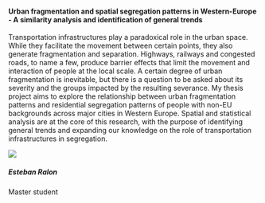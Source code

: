 <div class="row">
  <div class="col-sm-8">
    <h4 id="esteban-ralon">Urban fragmentation and spatial segregation patterns in Western-Europe - A similarity analysis and identification of general trends</h4>
    <p>
      Transportation infrastructures play a paradoxical role in the urban space. While they facilitate the movement between certain points, they also generate fragmentation and separation. Highways, railways and congested roads, to name a few, produce barrier effects that limit the movement and interaction of people at the local scale. A certain degree of urban fragmentation is inevitable, but there is a question to be asked about its severity and the groups impacted by the resulting severance. My thesis project aims to explore the relationship between urban fragmentation patterns and residential segregation patterns of people with non-EU backgrounds across major cities in Western Europe. Spatial and statistical analysis are at the core of this research, with the purpose of identifying general trends and expanding our knowledge on the role of transportation infrastructures in segregation.
    </p>
  </div>

  <div class="col-sm-4">
    <div class="card contact-card">
      <div class="row g-0">
        <div class="col-sm-3">
          <!-- <a href="https://www.tudelft.nl/en/"> -->
            <img src="{{ 'master-projects/avatars/esteban.jpg' | relative_url }}" class="contact-avatar">
          <!-- </a> -->
        </div>
        <div class="col-sm-9 gx-sm-3">
          <div class="card-body">
            <h5 class="card-title">Esteban Ralon</h5>
            <p class="card-text">
              Master student<br>
              <!-- <a href="mailto:mail@tudelft.nl">some.address@student.tudelft.nl</a> -->
            </p>
          </div>
        </div>
      </div>
    </div>
  </div>

</div>
